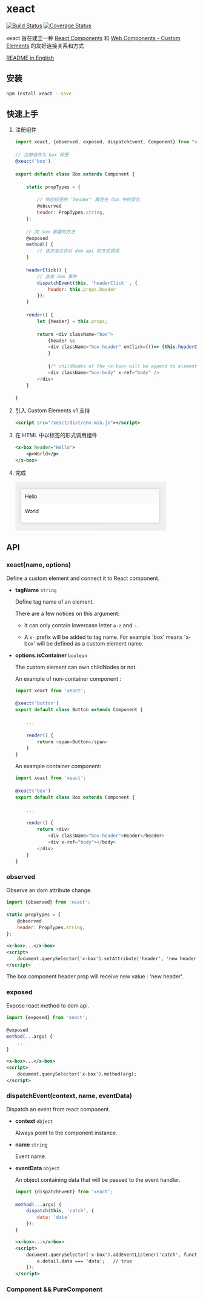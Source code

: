 # xeact

[![Build Status](https://travis-ci.org/pengzhanlee/xeact.svg?branch=master)](https://travis-ci.org/pengzhanlee/xeact)
[![Coverage Status](https://coveralls.io/repos/github/pengzhanlee/xeact/badge.svg?branch=master)](https://coveralls.io/github/pengzhanlee/xeact?branch=master)

xeact 旨在建立一种 [React Components](https://reactjs.org/docs/react-component.html) 和 [Web Components - Custom Elements](https://w3c.github.io/webcomponents/spec/custom/) 的友好连接关系和方式

[README in English](README.md)

## 安装

```sh
npm install xeact --save
```

## 快速上手

1. 注册组件

    ```js
    import xeact, {observed, exposed, dispatchEvent, Component} from "xeact";

    // 注册组件为 box 标签
    @xeact('box')

    export default class Box extends Component {

        static propTypes = {

            // 响应标签的 'header' 属性在 dom 中的变化
            @observed
            header: PropTypes.string,
        };

        // 向 dom 暴露的方法
        @exposed
        method() {
            // 该方法允许以 dom api 的方式调用
        }

        headerClick() {
            // 派发 dom 事件
            dispatchEvent(this, 'headerClick' , {
                header: this.props.header
            });
        }

        render() {
            let {header} = this.props;

            return <div className="box">
                {header &&
                <div className="box-header" onClick={()=> {this.headerClick()}}>{header}</div>
                }

                {/* childNodes of the <x-box> will be append to element which has a `body` x-ref attribute. */}
                <div className="box-body" x-ref="body" />
            </div>
        }

    }
    ```


2. 引入 Custom Elements v1 支持

    ```xml
    <script src="/xeact/dist/env.min.js"></script>
    ```

3. 在 HTML 中以标签的形式调用组件

    ```xml
    <x-box header="Hello">
        <p>World</p>
    </x-box>
    ```


4. 完成

    ![](https://raw.githubusercontent.com/pengzhanlee/xeact/master/docs/image/quickStart.png)


## API

### xeact(name, options)

Define a custom element and connect it to React component.

- **tagName** `string`

    Define tag name of an element.

    There are a few notices on this argument:

    - It can only contain lowercase letter `a-z` and `-`.

    - A `x-` prefix will be added to tag name. For example 'box' means 'x-box' will be defined as a custom element name.

- **options.isContainer** `boolean`

    The custom element can own childNodes or not.


    An example of non-container component :

    ```js
    import xeact from 'xeact';

    @xeact('button')
    export default class Button extends Component {

        ...

        render() {
            return <span>Button</span>
        }
    }
    ```

    An example container component:

    ```js
    import xeact from 'xeact';

    @xeact('box')
    export default class Box extends Component {

        ...

        render() {
            return <div>
                <div className="box-header">Header</header>
                <div x-ref="body"></body>
            </div>
        }
    }
    ```



### observed

Observe an dom attribute change.

```js
import {observed} from 'xeact';

static propTypes = {
    @observed
    header: PropTypes.string,
};
```

```xml
<x-box>...</x-box>
<script>
    document.querySelector('x-box').setAttribute('header', 'new header');
</script>
```

The box component header prop will receive new value : 'new header'.


### exposed

Expose react method to dom api.

```js
import {exposed} from 'xeact';

@exposed
method(...args) {
    ...
}
```

```xml
<x-box>...</x-box>
<script>
    document.querySelector('x-box').method(arg);
</script>
```

### dispatchEvent(context, name, eventData)

Dispatch an event from react component.

- **context** `object`

    Always point to the component instance.

- **name** `string`

    Event name.

- **eventData** `object`

    An object containing data that will be passed to the event handler.

    ```js
    import {dispatchEvent} from 'xeact';

    method(...args) {
        dispatch(this, 'catch', {
            data: 'data'
        });
    }
    ```

    ```xml
    <x-box>...</x-box>
    <script>
        document.querySelector('x-box').addEventListener('catch', function(e){
            e.detail.data === 'data';   // true
        });
    </script>
    ```


### Component && PureComponent


